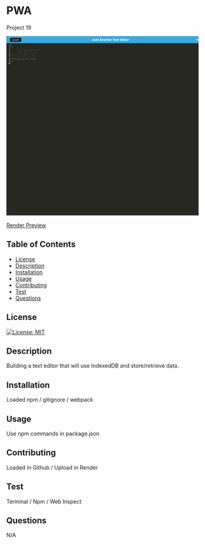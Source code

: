 # PWA

Project 19

![Project Preview](./client/src/images/Screen%20Shot%202024-09-19%20at%2011.07.05%20PM.png)

[Render Preview](https://mypwa-actk.onrender.com/)

## Table of Contents

- [License](#license)
- [Description](#description)
- [Installation](#installation)
- [Usage](#usage)
- [Contributing](#contributing)
- [Test](#test)
- [Questions](#questions)

## License

[![License: MIT](https://img.shields.io/badge/License-MIT-yellow.svg)](https://opensource.org/licenses/MIT)

## Description

Building a text editor that will use IndexedDB and store/retrieve data.

## Installation

Loaded npm / gitignore / webpack

## Usage

Use npm commands in package.json

## Contributing

Loaded in Github / Upload in Render

## Test

Terminal / Npm / Web Inspect

## Questions

N/A

